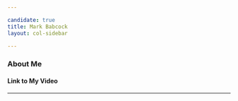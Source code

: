 ```yaml
---

candidate: true
title: Mark Babcock
layout: col-sidebar

---
```


### About Me

#### Link to My Video

---

